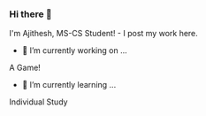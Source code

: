 ### Hi there 👋

I'm Ajithesh, MS-CS Student! - I post my work here.
<!--
**antiheroslayer/antiheroslayer** is a ✨ _special_ ✨ repository because its `README.md` (this file) appears on your GitHub profile.

Here are some ideas to get you started:

- 👯 I’m looking to collaborate on ...
- 🤔 I’m looking for help with ...
- 💬 Ask me about ...

- 😄 Pronouns: ...
- ⚡ Fun fact: ...
-->


- 🔭 I’m currently working on ...

A Game!

- 🌱 I’m currently learning ...

Individual Study






